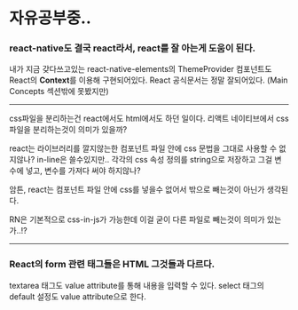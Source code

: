 # 자유공부중..

### react-native도 결국 react라서, react를 잘 아는게 도움이 된다.
내가 지금 갖다쓰고있는 react-native-elements의 ThemeProvider 컴포넌트도 React의 **Context**를 이용해 구현되어있다.
React 공식문서는 정말 잘되어있다. (Main Concepts 섹션밖에 못봤지만)

----

css파일을 분리하는건 react에서도 html에서도 하던 일이다.
리액트 네이티브에서 css파일을 분리하는것이 의미가 있을까?

react는 라이브러리를 깔지않는한 컴포넌트 파일 안에 css 문법을 그대로 사용할 수 없지않나? in-line은 쓸수있지만.. 각각의 css 속성 정의를 string으로 저장하고 그걸 변수에 넣고, 변수를 가져다 써야 하지않나?

암튼, react는 컴포넌트 파일 안에 css를 넣을수 없어서 밖으로 빼는것이 아닌가 생각된다.

RN은 기본적으로 css-in-js가 가능한데 이걸 굳이 다른 파일로 빼는것이 의미가 있는가..!?

----

### React의 form 관련 태그들은 HTML 그것들과 다르다.

textarea 태그도 value attribute를 통해 내용을 입력할 수 있다.
select 태그의 default 설정도 value attribute으로 한다.
<!--stackedit_data:
eyJoaXN0b3J5IjpbLTk4MTIyMjM2MCwtMTY3OTY3OTI4MV19
-->